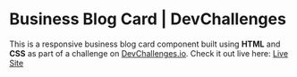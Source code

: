 # Business Blog Card | DevChallenges
This is a responsive business blog card component built using **HTML** and **CSS** as part of a challenge on [DevChallenges.io](https://devchallenges.io/).
Check it out live here: [Live Site](https://srikanth-dhanunjay.github.io/devchallenges-businesscard/)
